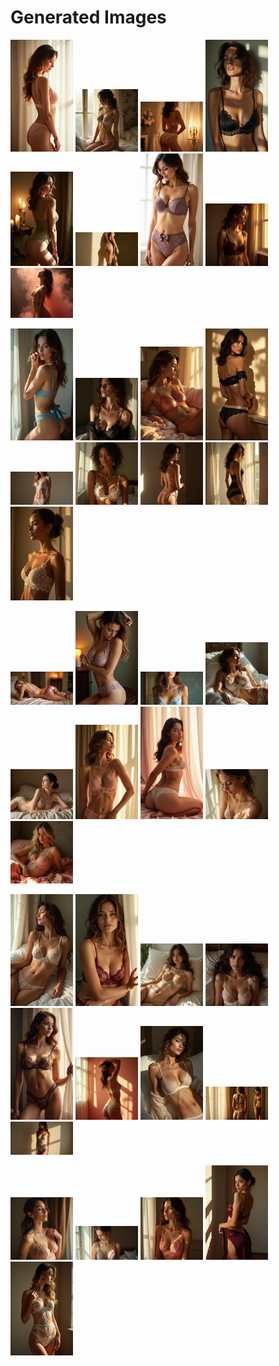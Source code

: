 # Generated Images



<img src="2025_07_09_01.webp" width="100"/> <img src="2025_07_09_02.webp" width="100"/> <img src="2025_07_09_03.webp" width="100"/> <img src="2025_07_09_04.webp" width="100"/> <img src="2025_07_09_05.webp" width="100"/> <img src="2025_07_09_06.webp" width="100"/> <img src="2025_07_09_07.webp" width="100"/> <img src="2025_07_09_08.webp" width="100"/> <img src="2025_07_09_09.webp" width="100"/>

<img src="2025_07_09_10.webp" width="100"/> <img src="2025_07_09_11.webp" width="100"/> <img src="2025_07_09_12.webp" width="100"/> <img src="2025_07_09_13.webp" width="100"/> <img src="2025_07_09_14.webp" width="100"/> <img src="2025_07_09_15.webp" width="100"/> <img src="2025_07_09_16.webp" width="100"/> <img src="2025_07_09_17.webp" width="100"/> <img src="2025_07_09_18.webp" width="100"/>

<img src="2025_07_09_19.webp" width="100"/> <img src="2025_07_09_20.webp" width="100"/> <img src="2025_07_09_21.webp" width="100"/> <img src="2025_07_09_22.webp" width="100"/> <img src="2025_07_09_23.webp" width="100"/> <img src="2025_07_09_24.webp" width="100"/> <img src="2025_07_09_25.webp" width="100"/> <img src="2025_07_09_26.webp" width="100"/> <img src="2025_07_09_27.webp" width="100"/>

<img src="2025_07_09_28.webp" width="100"/> <img src="2025_07_09_29.webp" width="100"/> <img src="2025_07_09_30.webp" width="100"/> <img src="2025_07_09_31.webp" width="100"/> <img src="2025_07_09_32.webp" width="100"/> <img src="2025_07_09_33.webp" width="100"/> <img src="2025_07_09_34.webp" width="100"/> <img src="2025_07_09_35.webp" width="100"/> <img src="2025_07_09_36.webp" width="100"/>

<img src="2025_07_09_37.webp" width="100"/> <img src="2025_07_09_38.webp" width="100"/> <img src="2025_07_09_39.webp" width="100"/> <img src="2025_07_09_40.webp" width="100"/> <img src="2025_07_09_41.webp" width="100"/>